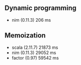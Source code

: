 Dynamic programming
-------------------

* nim (0.11.3) 206 ms

Memoization
-----------

* scala (2.11.7) 21873 ms
* nim (0.11.3) 29052 ms
* factor (0.97) 59542 ms